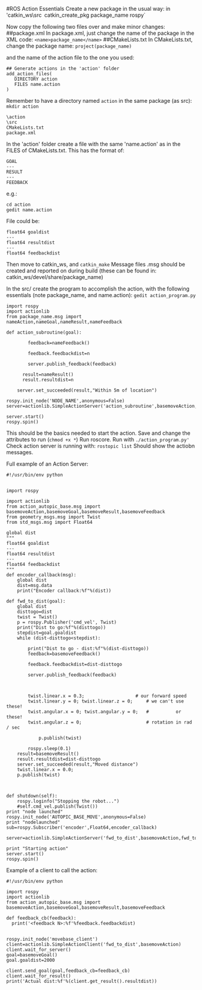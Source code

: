 #ROS Action Essentials
Create a new package in the usual way:
in 'catkin_ws\src` `catkin_create_pkg package_name rospy` 

Now copy the following two files over and make minor changes:
##package.xml
In package.xml, just change the name of the package in the XML code:
  `<name>package_name</name>`
##CMakeLists.txt
In CMakeLists.txt, change the package name:
`project(package_name)`

and the name of the action file to the one you used:
```
## Generate actions in the 'action' folder
add_action_files(
   DIRECTORY action
   FILES name.action
)
```
Remember to have a directory named `action` in the same package (as src):
`mkdir action`


```
\action
\src
CMakeLists.txt
package.xml
```
In the 'action' folder create a file with the same 'name.action' as in the FILES of CMakeLists.txt.
This has the format of:
```
GOAL
---
RESULT
---
FEEDBACK
```
e.g.:
```
cd action
gedit name.action
```
File could be:
```
float64 goaldist
---
float64 resultdist
---
float64 feedbackdist
```

Then move to catkin_ws, and `catkin_make`
Message files .msg should be created and reported on during build (these can be found in: catkin_ws/devel/share/package_name)

In the src/ create the program to accomplish the action, with the following essentials (note package_name, and name.action):
`gedit action_program.py`

```
import rospy
import actionlib
from package_name.msg import nameAction,nameGoal,nameResult,nameFeedback

def action_subroutine(goal):
	
		feedback=nameFeedback()

		feedback.feedbackdist=n
		
		server.publish_feedback(feedback)		
	
	  result=nameResult()
	  result.resultdist=n
	
	server.set_succeeded(result,"Within 5m of location")

rospy.init_node('NODE_NAME',anonymous=False)
server=actionlib.SimpleActionServer('action_subroutine',basemoveAction,action_subroutine,False)

server.start()
rospy.spin()
```

This should be the basics needed to start the action. Save and change the attributes to run (`chmod +x *`)
Run roscore.
Run with `./action_program.py'`
Check action server is running with:
`rostopic list`
Should show the actiobn messages.

Full example of an Action Server:
```
#!/usr/bin/env python


import rospy

import actionlib
from action_autopic_base.msg import basemoveAction,basemoveGoal,basemoveResult,basemoveFeedback
from geometry_msgs.msg import Twist
from std_msgs.msg import Float64

global dist
"""
float64 goaldist
---
float64 resultdist
---
float64 feedbackdist
"""
def encoder_callback(msg):
	global dist
	dist=msg.data
	print("Encoder callback:%f"%(dist))

def fwd_to_dist(goal):
	global dist
	disttogo=dist
	twist = Twist()
	p = rospy.Publisher('cmd_vel', Twist)
	print("Dist to go:%f"%(disttogo))
	stepdist=goal.goaldist
	while (dist-disttogo<stepdist):	
	
		print("Dist to go - dist:%f"%(dist-disttogo))
		feedback=basemoveFeedback()

		feedback.feedbackdist=dist-disttogo

		server.publish_feedback(feedback)		
		
		
		
		twist.linear.x = 0.3;                   # our forward speed
		twist.linear.y = 0; twist.linear.z = 0;     # we can't use these!        
		twist.angular.x = 0; twist.angular.y = 0;   #          or these!
		twist.angular.z = 0;                        # rotation in rad / sec

	    	p.publish(twist)

		rospy.sleep(0.1)
	result=basemoveResult()
	result.resultdist=dist-disttogo
	server.set_succeeded(result,"Moved distance")
	twist.linear.x = 0.0;  
	p.publish(twist)
	
	

def shutdown(self):
	rospy.loginfo("Stopping the robot...")
	#self.cmd_vel.publish(Twist())
print "node launched"
rospy.init_node('AUTOPIC_BASE_MOVE',anonymous=False)
print "nodelaunched"  
sub=rospy.Subscriber('encoder',Float64,encoder_callback)

server=actionlib.SimpleActionServer('fwd_to_dist',basemoveAction,fwd_to_dist,False)

print "Starting action"
server.start()
rospy.spin()
```

Example of a client to call the action:
```
#!/usr/bin/env python

import rospy
import actionlib
from action_autopic_base.msg import basemoveAction,basemoveGoal,basemoveResult,basemoveFeedback

def feedback_cb(feedback):
  print('<feedback N>:%f'%feedback.feedbackdist)


rospy.init_node('movebase_client')
client=actionlib.SimpleActionClient('fwd_to_dist',basemoveAction)
client.wait_for_server()
goal=basemoveGoal()
goal.goaldist=2000

client.send_goal(goal,feedback_cb=feedback_cb)
client.wait_for_result()
print('Actual dist:%f'%(client.get_result().resultdist))
```
